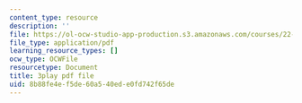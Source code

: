 ```yaml
---
content_type: resource
description: ''
file: https://ol-ocw-studio-app-production.s3.amazonaws.com/courses/22-15-essential-numerical-methods-fall-2014/8b88fe4ef5de60a540ede0fd742f65de_LhPZwdhutgU.pdf
file_type: application/pdf
learning_resource_types: []
ocw_type: OCWFile
resourcetype: Document
title: 3play pdf file
uid: 8b88fe4e-f5de-60a5-40ed-e0fd742f65de
---
```

